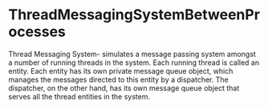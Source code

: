 # ThreadMessagingSystemBetweenProcesses
Thread Messaging System- simulates a message passing system amongst a number of running threads in the system. Each running thread is called an entity. Each entity has its own private message queue object, which manages the messages directed to this entity by a dispatcher. The dispatcher, on the other hand, has its own message queue object that serves all the thread entities in the system.
